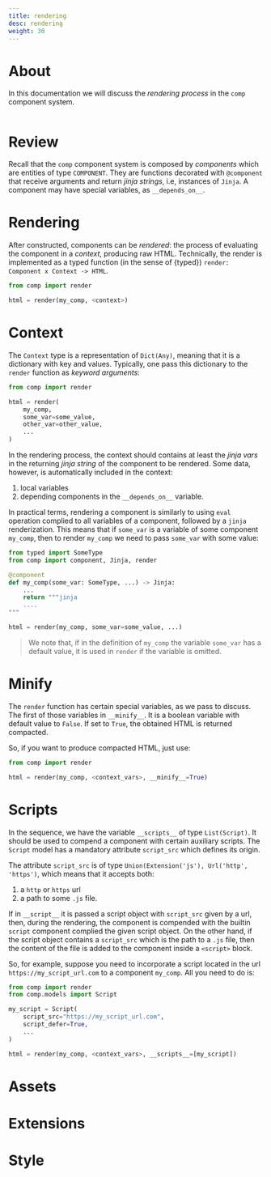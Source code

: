 ```yaml
---
title: rendering
desc: rendering
weight: 30
---
```


# About

In this documentation we will discuss the _rendering process_ in the `comp` component system.

```{toc}
```

# Review

Recall that the `comp` component system is composed by _components_ which are entities of type `COMPONENT`. They are functions decorated with `@component` that receive arguments and return _jinja strings_, i.e, instances of `Jinja`. A component may have special variables, as `__depends_on__`.

# Rendering

After constructed, components can be _rendered_: the process of evaluating the component in a _context_, producing raw HTML. Technically, the render is implemented as a typed function (in the sense of {typed}) `render: Component x Context -> HTML`. 

```python
from comp import render

html = render(my_comp, <context>)
```

# Context

The `Context` type is a representation of `Dict(Any)`, meaning that it is a dictionary with key and values. Typically, one pass this dictionary to the `render` function as _keyword arguments_:

```python
from comp import render

html = render(
    my_comp,
    some_var=some_value,
    other_var=other_value,
    ...
)
```

In the rendering process, the context should contains at least the _jinja vars_ in the returning _jinja string_ of the component to be rendered. Some data, however, is automatically included in the context:
1. local variables
2. depending components in the `__depends_on__` variable. 

In practical terms, rendering a component is similarly to using `eval` operation complied to all variables of a component, followed by a `jinja` renderization. This means that if `some_var` is a variable of some component `my_comp`, then to render `my_comp` we need to pass `some_var` with some value:

```python
from typed import SomeType
from comp import component, Jinja, render

@component
def my_comp(some_var: SomeType, ...) -> Jinja:
    ...
    return """jinja
    ....
"""

html = render(my_comp, some_var=some_value, ...)
```

> We note that, if in the definition of `my_comp` the variable `some_var` has a default value, it is used in `render` if the variable is omitted.
 
# Minify 

The `render` function has certain special variables, as we pass to discuss. The first of those variables in `__minify__`. It is a boolean variable with default value to `False`. If set to `True`, the obtained HTML is returned compacted.

So, if you want to produce compacted HTML, just use:

```python
from comp import render

html = render(my_comp, <context_vars>, __minify__=True)
```

# Scripts

In the sequence, we have the variable `__scripts__` of type `List(Script)`. It should be used to compend a component with certain auxiliary scripts. The `Script` model has a mandatory attribute `script_src` which defines its origin.

The attribute `script_src` is of type `Union(Extension('js'), Url('http', 'https')`, which means that it accepts both:
1. a `http` or `https` url
2. a path to some `.js` file.

If in `__script__` it is passed a script object with `script_src` given by a url, then, during the rendering, the component is compended with the builtin `script` component complied the given script object. On the other hand, if the script object contains a `script_src` which is the path to a `.js` file, then the content of the file is added to the component inside a `<script>` block.

So, for example, suppose you need to incorporate a script located in the url `https://my_script_url.com` to a component `my_comp`. All you need to do is:

```python
from comp import render
from comp.models import Script

my_script = Script(
    script_src="https://my_script_url.com",
    script_defer=True,
    ...
)

html = render(my_comp, <context_vars>, __scripts__=[my_script])
```

# Assets

# Extensions

# Style
